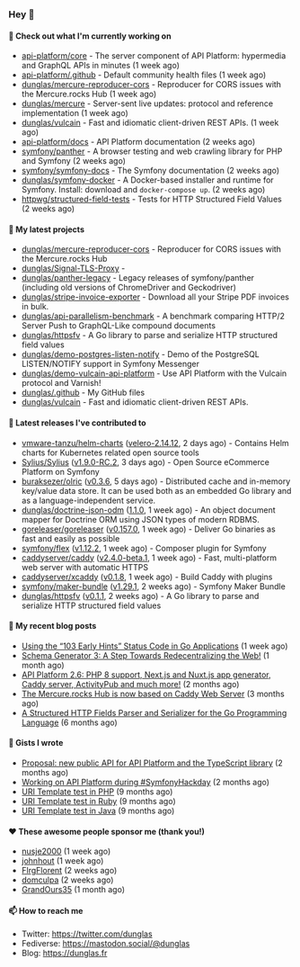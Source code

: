 ### Hey 👋

#### 👷 Check out what I'm currently working on

- [api-platform/core](https://github.com/api-platform/core) - The server component of API Platform: hypermedia and GraphQL APIs in minutes (1 week ago)
- [api-platform/.github](https://github.com/api-platform/.github) - Default community health files (1 week ago)
- [dunglas/mercure-reproducer-cors](https://github.com/dunglas/mercure-reproducer-cors) - Reproducer for CORS issues with the Mercure.rocks Hub (1 week ago)
- [dunglas/mercure](https://github.com/dunglas/mercure) - Server-sent live updates: protocol and reference implementation (1 week ago)
- [dunglas/vulcain](https://github.com/dunglas/vulcain) - Fast and idiomatic client-driven REST APIs. (1 week ago)
- [api-platform/docs](https://github.com/api-platform/docs) - API Platform documentation (2 weeks ago)
- [symfony/panther](https://github.com/symfony/panther) - A browser testing and web crawling library for PHP and Symfony (2 weeks ago)
- [symfony/symfony-docs](https://github.com/symfony/symfony-docs) - The Symfony documentation (2 weeks ago)
- [dunglas/symfony-docker](https://github.com/dunglas/symfony-docker) - A Docker-based installer and runtime for Symfony. Install: download and `docker-compose up`. (2 weeks ago)
- [httpwg/structured-field-tests](https://github.com/httpwg/structured-field-tests) - Tests for HTTP Structured Field Values (2 weeks ago)

#### 🌱 My latest projects

- [dunglas/mercure-reproducer-cors](https://github.com/dunglas/mercure-reproducer-cors) - Reproducer for CORS issues with the Mercure.rocks Hub
- [dunglas/Signal-TLS-Proxy](https://github.com/dunglas/Signal-TLS-Proxy) - 
- [dunglas/panther-legacy](https://github.com/dunglas/panther-legacy) - Legacy releases of symfony/panther (including old versions of ChromeDriver and Geckodriver)
- [dunglas/stripe-invoice-exporter](https://github.com/dunglas/stripe-invoice-exporter) - Download all your Stripe PDF invoices in bulk.
- [dunglas/api-parallelism-benchmark](https://github.com/dunglas/api-parallelism-benchmark) - A benchmark comparing HTTP/2 Server Push to GraphQL-Like compound documents
- [dunglas/httpsfv](https://github.com/dunglas/httpsfv) - A Go library to parse and serialize HTTP structured field values
- [dunglas/demo-postgres-listen-notify](https://github.com/dunglas/demo-postgres-listen-notify) - Demo of the PostgreSQL LISTEN/NOTIFY support in Symfony Messenger
- [dunglas/demo-vulcain-api-platform](https://github.com/dunglas/demo-vulcain-api-platform) - Use API Platform with the Vulcain protocol and Varnish!
- [dunglas/.github](https://github.com/dunglas/.github) - My GitHub files
- [dunglas/vulcain](https://github.com/dunglas/vulcain) - Fast and idiomatic client-driven REST APIs.

#### 🔭 Latest releases I've contributed to

- [vmware-tanzu/helm-charts](https://github.com/vmware-tanzu/helm-charts) ([velero-2.14.12](https://github.com/vmware-tanzu/helm-charts/releases/tag/velero-2.14.12), 2 days ago) - Contains Helm charts for Kubernetes related open source tools
- [Sylius/Sylius](https://github.com/Sylius/Sylius) ([v1.9.0-RC.2](https://github.com/Sylius/Sylius/releases/tag/v1.9.0-RC.2), 3 days ago) - Open Source eCommerce Platform on Symfony
- [buraksezer/olric](https://github.com/buraksezer/olric) ([v0.3.6](https://github.com/buraksezer/olric/releases/tag/v0.3.6), 5 days ago) - Distributed cache and in-memory key/value data store. It can be used both as an embedded Go library and as a language-independent service.
- [dunglas/doctrine-json-odm](https://github.com/dunglas/doctrine-json-odm) ([1.1.0](https://github.com/dunglas/doctrine-json-odm/releases/tag/1.1.0), 1 week ago) - An object document mapper for Doctrine ORM using JSON types of modern RDBMS.
- [goreleaser/goreleaser](https://github.com/goreleaser/goreleaser) ([v0.157.0](https://github.com/goreleaser/goreleaser/releases/tag/v0.157.0), 1 week ago) - Deliver Go binaries as fast and easily as possible
- [symfony/flex](https://github.com/symfony/flex) ([v1.12.2](https://github.com/symfony/flex/releases/tag/v1.12.2), 1 week ago) - Composer plugin for Symfony
- [caddyserver/caddy](https://github.com/caddyserver/caddy) ([v2.4.0-beta.1](https://github.com/caddyserver/caddy/releases/tag/v2.4.0-beta.1), 1 week ago) - Fast, multi-platform web server with automatic HTTPS
- [caddyserver/xcaddy](https://github.com/caddyserver/xcaddy) ([v0.1.8](https://github.com/caddyserver/xcaddy/releases/tag/v0.1.8), 1 week ago) - Build Caddy with plugins
- [symfony/maker-bundle](https://github.com/symfony/maker-bundle) ([v1.29.1](https://github.com/symfony/maker-bundle/releases/tag/v1.29.1), 2 weeks ago) - Symfony Maker Bundle
- [dunglas/httpsfv](https://github.com/dunglas/httpsfv) ([v0.1.1](https://github.com/dunglas/httpsfv/releases/tag/v0.1.1), 2 weeks ago) - A Go library to parse and serialize HTTP structured field values

#### 📜 My recent blog posts

- [Using the “103 Early Hints” Status Code in Go Applications](http://feedproxy.google.com/~r/dunglas/~3/WDhgVmMJ2T0/) (1 week ago)
- [Schema Generator 3: A Step Towards Redecentralizing the Web!](http://feedproxy.google.com/~r/dunglas/~3/-eYprhFHaXA/) (1 month ago)
- [API Platform 2.6: PHP 8 support, Next.js and Nuxt.js app generator, Caddy server, ActivityPub and much more!](http://feedproxy.google.com/~r/dunglas/~3/X1dkcrZS-qU/) (2 months ago)
- [The Mercure.rocks Hub is now based on Caddy Web Server](http://feedproxy.google.com/~r/dunglas/~3/MjBonxZ_8uQ/) (3 months ago)
- [A Structured HTTP Fields Parser and Serializer for the Go Programming Language](http://feedproxy.google.com/~r/dunglas/~3/ZbYscZI8Qx8/) (6 months ago)

#### 📓 Gists I wrote

- [Proposal: new public API for API Platform and the TypeScript library](https://gist.github.com/4da2026f34bf7f18e1db955ef8a9b417) (2 months ago)
- [Working on API Platform during #SymfonyHackday](https://gist.github.com/3949272d40e6390cdd2850a4f312a02a) (2 months ago)
- [URI Template test in PHP](https://gist.github.com/5b10b586427cf66e78a968f82f80691a) (9 months ago)
- [URI Template test in Ruby](https://gist.github.com/ec793690f66167cb849c02284ecf748d) (9 months ago)
- [URI Template test in Java](https://gist.github.com/788b70312231d24e46d7632c634784f5) (9 months ago)

#### ❤️ These awesome people sponsor me (thank you!)

- [nusje2000](https://github.com/nusje2000) (1 week ago)
- [johnhout](https://github.com/johnhout) (1 week ago)
- [FlrgFlorent](https://github.com/FlrgFlorent) (2 weeks ago)
- [domculpa](https://github.com/domculpa) (2 weeks ago)
- [GrandOurs35](https://github.com/GrandOurs35) (1 month ago)

#### 📫 How to reach me

- Twitter: https://twitter.com/dunglas
- Fediverse: https://mastodon.social/@dunglas
- Blog: https://dunglas.fr
